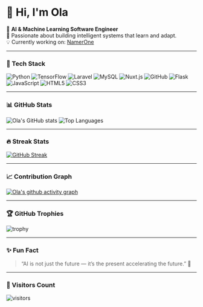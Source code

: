 # 👋 Hi, I'm Ola

🎯 **AI & Machine Learning Software Engineer**  
🚀 Passionate about building intelligent systems that learn and adapt.  
💡 Currently working on: [NamerOne](https://github.com/laoluwa20/NamerOne)

---

### 🧠 Tech Stack

![Python](https://img.shields.io/badge/-Python-3776AB?style=flat&logo=python&logoColor=white)
![TensorFlow](https://img.shields.io/badge/-TensorFlow-FF6F00?style=flat&logo=tensorflow&logoColor=white)
![Laravel](https://img.shields.io/badge/-Laravel-FF2D20?style=flat&logo=laravel&logoColor=white)
![MySQL](https://img.shields.io/badge/-MySQL-4479A1?style=flat&logo=mysql&logoColor=white)
![Nuxt.js](https://img.shields.io/badge/-Nuxt.js-00DC82?style=flat&logo=nuxtdotjs&logoColor=white)
![GitHub](https://img.shields.io/badge/-GitHub-181717?style=flat&logo=github&logoColor=white)
![Flask](https://img.shields.io/badge/-Flask-000000?style=flat&logo=flask&logoColor=white)
![JavaScript](https://img.shields.io/badge/-JavaScript-F7DF1E?style=flat&logo=javascript&logoColor=black)
![HTML5](https://img.shields.io/badge/-HTML5-E34F26?style=flat&logo=html5&logoColor=white)
![CSS3](https://img.shields.io/badge/-CSS3-1572B6?style=flat&logo=css3&logoColor=white)

---

### 📊 GitHub Stats

![Ola's GitHub stats](https://github-readme-stats.vercel.app/api?username=laoluwa20&show_icons=true&theme=radical)
![Top Languages](https://github-readme-stats.vercel.app/api/top-langs/?username=laoluwa20&layout=compact&theme=radical)

---

### 🔥 Streak Stats
[![GitHub Streak](https://streak-stats.demolab.com?user=laoluwa20&theme=radical&date_format=j%20M%5B%20Y%5D)](https://git.io/streak-stats)

---

### 📈 Contribution Graph
[![Ola's github activity graph](https://github-readme-activity-graph.vercel.app/graph?username=laoluwa20&theme=react-dark)](https://github.com/ashutosh00710/github-readme-activity-graph)

---

### 🏆 GitHub Trophies
![trophy](https://github-profile-trophy.vercel.app/?username=laoluwa20&theme=dracula&margin-w=15)

---

### ✨ Fun Fact
> “AI is not just the future — it’s the present accelerating the future.” 🚀

---

### 👀 Visitors Count
![visitors](https://visitor-badge.laobi.icu/badge?page_id=laoluwa20.laoluwa20)
